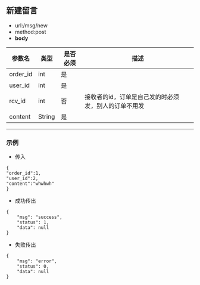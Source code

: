## 新建留言

- url:/msg/new
- method:post
- __body__

参数名 | 类型 | 是否必须 | 描述
---- | ---- | ---- |----
order_id | int | 是 |
user_id | int | 是 |
rcv_id | int | 否 | 接收者的id，订单是自己发的时必须发，别人的订单不用发
content | String |是 | 


---

### 示例

- 传入
```
{
"order_id":1,
"user_id":2,
"content":"whwhwh"
}
```

- 成功传出
```
{
    "msg": "success",
    "status": 1,
    "data": null
}
```

- 失败传出
```
{
    "msg": "error",
    "status": 0,
    "data": null
}
```